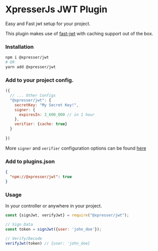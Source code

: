 # XpresserJs JWT Plugin

Easy and Fast jwt setup for your project.

This plugin makes use of [fast-jwt](http://npmjs.org/package/fast-jwt) with caching support out of the box.

### Installation

```sh
npm i @xpresser/jwt
# OR
yarn add @xpresser/jwt
```

### Add to your project config.

```javascript
({
  // ... Other Configs
  "@xpresser/jwt": {
    secretKey: "My Secret Key!",
    signer: {
      expiresIn: 3_600_000 // in 1 hour
    },
    verifier: {cache: true}
  }
  
})
```
More `signer` and `verifier` configuration options can be found [here](http://npmjs.org/package/fast-jwt)

### Add to plugins.json

```json
{
  "npm://@xpresser/jwt": true
}
```

### Usage

In your controller or anywhere in your project.

```javascript
const {signJwt, verifyJwt} = require("@xpresser/jwt");

// Sign Data
const token = signJwt({user: 'john_doe'});

// Verify/Decode
verifyJwt(token) // {user: 'john_doe}
```